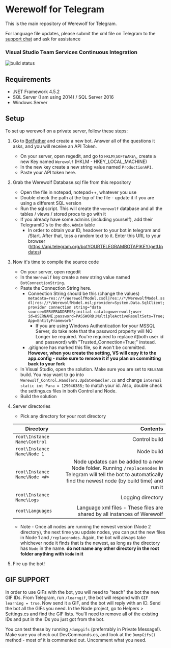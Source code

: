 # Werewolf for Telegram

This is the main repository of Werewolf for Telegram.

For language file updates, please submit the xml file on Telegram to the [support chat](http://t.me/greywolfsupport) and ask for assistance

### Visual Studio Team Services Continuous Integration		
![build status](https://parabola949.visualstudio.com/_apis/public/build/definitions/c0505bb4-b972-452b-88be-acdc00501797/2/badge)

## Requirements
* .NET Framework 4.5.2
* SQL Server (I am using 2014) / SQL Server 2016
* Windows Server

## Setup

To set up werewolf on a private server, follow these steps:

1. Go to [BotFather](https://t.me/BotFather) and create a new bot.  Answer all of the questions it asks, and you will receive an API Token.
   * On your server, open regedit, and go to `HKLM\SOFTWARE\`, create a new Key named `Werewolf` (HKLM - HKEY_LOCAL_MACHINE)
   * In the new key create a new string value named `ProductionAPI`.  
   * Paste your API token here.
2. Grab the Werewolf Database.sql file from this repository
   * Open the file in notepad, notepad++, whatever you use
   * Double check the path at the top of the file - update it if you are using a different SQL version
   * Run the sql script.  This will create the `werewolf` database and all the tables / views / stored procs to go with it
   * If you already have some admins (including yourself), add their TelegramID's to the `dbo.Admin` table
		* In order to obtain your ID, headover to your bot in telegram and /Start. After that, toss a random text to it. Enter this URL to your browser (https://api.telegram.org/botYOURTELEGRAMBOTAPIKEY/getUpdates)
3. Now it's time to compile the source code
   * On your server, open regedit
   * In the `Werewolf` key create a new string value named `BotConnectionString`.
   * Paste the Connection String here.
        * Connection String should be this (change the values) `metadata=res://*/WerewolfModel.csdl|res://*/WerewolfModel.ssdl|res://*/WerewolfModel.msl;provider=System.Data.SqlClient;provider connection string="data source=SERVERADDRESS;initial catalog=werewolf;user id=USERNAME;password=PASSWORD;MultipleActiveResultSets=True;App=EntityFramework"`
			* If you are using Windows Authentication for your MSSQL Server, do take note that the password property will NO Longer be required. You're required to replace it(both user id and password) with "Trusted_Connection=True;" instead.
      * .gitignore has marked this file, so it won't be committed. **However, when you create the setting, VS will copy it to the app.config - make sure to remove it if you plan on committing back to your fork**
   * In Visual Studio, open the solution.  Make sure you are set to `RELEASE` build.  You may want to go into `Werewolf_Control.Handlers.UpdateHandler.cs` and change `internal static int Para = 129046388;` to match your id.  Also, double check the settings.cs files in both Control and Node.
   * Build the solution
4. Server directories
   * Pick any directory for your root directory

   | Directory | Contents |
   |-----------|---------:|
   |`root\Instance Name\Control`|Control build|
   |`root\Instance Name\Node 1`|Node build|
   |`root\Instance Name\Node <#>`|Node updates can be added to a new Node folder.  Running `/replacenodes` in Telegram will tell the bot to automatically find the newest node (by build time) and run it|
   |`root\Instance Name\Logs`|Logging directory|
   |`root\Languages`|Language xml files - These files are shared by all instances of Werewolf|

   * Note - Once all nodes are running the newest version (Node 2 directory), the next time you update nodes, you can put the new files in Node 1 and `/replacenodes`.  Again, the bot will always take whichever node it finds that is the newest, as long as the directory has `Node` in the name.  **do not name any other directory in the root folder anything with `Node` in it**
5. Fire up the bot!




## GIF SUPPORT
In order to use GIFs with the bot, you will need to "teach" the bot the new GIF IDs.  From Telegram, run `/learngif`, the bot will respond with `GIF learning = true`.  Now send it a GIF, and the bot will reply with an ID.  Send the bot all the GIFs you need.  In the Node project, go to Helpers > Settings.cs and find the GIF lists.  You'll need to remove all of the existing IDs and put in the IDs you just got from the bot.

You can test these by running `/dumpgifs` (preferrably in Private Message!).  Make sure you check out DevCommands.cs, and look at the `DumpGifs()` method - most of it is commented out.  Uncomment what you need.
